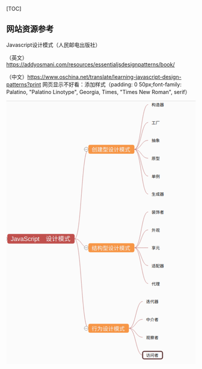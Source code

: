 [TOC]
## 网站资源参考

Javascript设计模式（人民邮电出版社）

（英文）https://addyosmani.com/resources/essentialjsdesignpatterns/book/

（中文）https://www.oschina.net/translate/learning-javascript-design-patterns?print
                    网页显示不好看：添加样式（padding: 0 50px;font-family: Palatino, "Palatino Linotype", Georgia, Times, "Times New Roman", serif）

![](./img/设计模式.png)